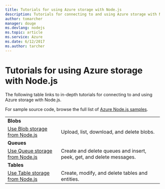 ```yaml
---
title: Tutorials for using Azure storage with Node.js
description: Tutorials for connecting to and using Azure storage with Node.js.
author: tomarcher
manager: douge
ms.devlang: nodejs
ms.topic: article
ms.service: Azure
ms.date: 6/12/2017
ms.author: tarcher
---
```


# Tutorials for using Azure storage with Node.js

The following table links to in-depth tutorials for connecting to and using Azure storage with Node.js.

For sample source code, browse the full list of [Azure Node.js samples](https://azure.microsoft.com/resources/samples/?term=nodejs).

| | |
|---|---|
| **Blobs** ||
| [Use Blob storage from Node.js](../storage/storage-nodejs-how-to-use-blob-storage.md?toc=/azure/node/toc.json&bc=/azure/node/toc.json) | Upload, list, download, and delete blobs. |
| **Queues** ||
| [Use Queue storage from Node.js](../storage/storage-nodejs-how-to-use-queues.md?toc=/azure/node/toc.json&bc=/azure/node/toc.json) | Create and delete queues and insert, peek, get, and delete messages. |
| **Tables** ||
| [Use Table storage from Node.js](../storage/storage-nodejs-how-to-use-table-storage.md?toc=/azure/node/toc.json&bc=/azure/node/toc.json) | Create, modify, and delete tables and entities. |
